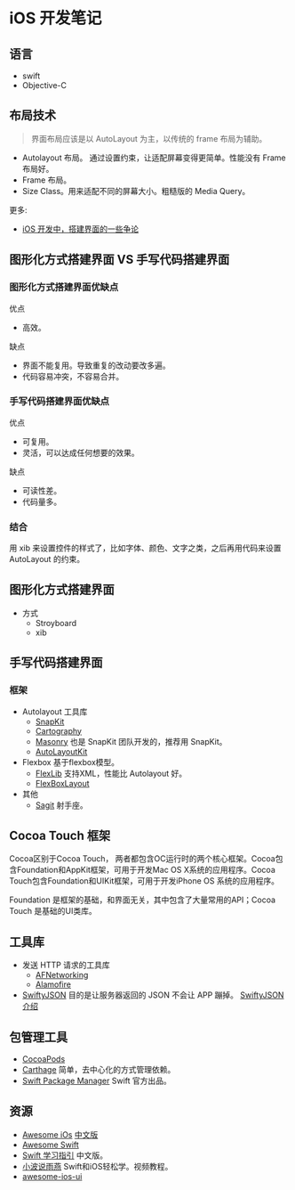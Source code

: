 # iOS 开发笔记
## 语言
* swift
* Objective-C


## 布局技术
> 界面布局应该是以 AutoLayout 为主，以传统的 frame 布局为辅助。

* Autolayout 布局。 通过设置约束，让适配屏幕变得更简单。性能没有 Frame 布局好。
* Frame 布局。
* Size Class。用来适配不同的屏幕大小。粗糙版的 Media Query。

更多:
* [iOS 开发中，搭建界面的一些争论](https://zhuanlan.zhihu.com/p/20783322)

## 图形化方式搭建界面 VS 手写代码搭建界面
### 图形化方式搭建界面优缺点
优点
* 高效。

缺点
* 界面不能复用。导致重复的改动要改多遍。
* 代码容易冲突，不容易合并。

### 手写代码搭建界面优缺点
优点
* 可复用。
* 灵活，可以达成任何想要的效果。

缺点
* 可读性差。
* 代码量多。

### 结合
用 xib 来设置控件的样式了，比如字体、颜色、文字之类，之后再用代码来设置 AutoLayout 的约束。

## 图形化方式搭建界面
* 方式
  * Stroyboard
  * xib

## 手写代码搭建界面
### 框架 
* Autolayout 工具库
  * [SnapKit](http://snapkit.io/)
  * [Cartography](https://github.com/robb/Cartography)
  * [Masonry](https://github.com/SnapKit/Masonry) 也是 SnapKit 团队开发的，推荐用 SnapKit。
  * [AutoLayoutKit](https://github.com/hjcapple/AutoLayoutKit)
* Flexbox 基于flexbox模型。
  * [FlexLib](https://github.com/zhenglibao/FlexLib/blob/master/README.zh.md) 支持XML，性能比 Autolayout 好。
  * [FlexBoxLayout](https://github.com/carlSQ/FlexBoxLayout/blob/develop/README.md)
* 其他
  * [Sagit](https://github.com/cyq1162/Sagit) 射手座。

## Cocoa Touch 框架
Cocoa区别于Cocoa Touch， 两者都包含OC运行时的两个核心框架。Cocoa包含Foundation和AppKit框架，可用于开发Mac OS X系统的应用程序。Cocoa Touch包含Foundation和UIKit框架，可用于开发iPhone OS 系统的应用程序。

Foundation 是框架的基础，和界面无关，其中包含了大量常用的API；Cocoa Touch 是基础的UI类库。

## 工具库
* 发送 HTTP 请求的工具库
  * [AFNetworking](https://github.com/AFNetworking/AFNetworking)
  * [Alamofire](https://github.com/Alamofire/Alamofire)
* [SwiftyJSON](https://github.com/SwiftyJSON/SwiftyJSON) 目的是让服务器返回的 JSON 不会让 APP 蹦掉。 [SwiftyJSON介绍](http://tangplin.github.io/swiftyjson/)

## 包管理工具
* [CocoaPods](cocoapods.md)
* [Carthage](https://github.com/carthage/carthage) 简单，去中心化的方式管理依赖。
* [Swift Package Manager](https://swift.org/package-manager/) Swift 官方出品。

## 资源
* [Awesome iOs](https://github.com/vsouza/awesome-ios) [中文版](https://github.com/jobbole/awesome-ios-cn)
* [Awesome Swift](https://github.com/matteocrippa/awesome-swift)
* [Swift 学习指引](https://www.jianshu.com/p/2978d4c81513) 中文版。
* [小波说雨燕](http://www.xiaoboswift.com/) Swift和iOS轻松学。视频教程。
* [awesome-ios-ui](https://github.com/cjwirth/awesome-ios-ui)
